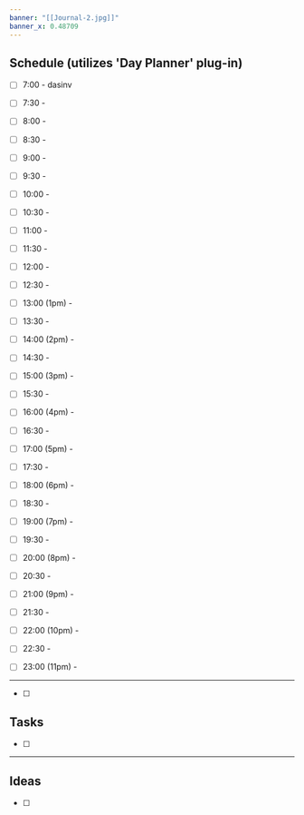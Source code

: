 ```yaml
---
banner: "[[Journal-2.jpg]]"
banner_x: 0.48709
---
```

## Schedule (utilizes 'Day Planner' plug-in)

- [ ] 7:00 - dasinv
    
- [ ] 7:30 -
    
- [ ] 8:00 -
    
- [ ] 8:30 -
    
- [ ] 9:00 -
    
- [ ] 9:30 -
    
- [ ] 10:00 -
    
- [ ] 10:30 -
    
- [ ] 11:00 -
    
- [ ] 11:30 -
    
- [ ] 12:00 -
    
- [ ] 12:30 -
    
- [ ] 13:00 (1pm) -
    
- [ ] 13:30 -
    
- [ ] 14:00 (2pm) -
    
- [ ] 14:30 -
    
- [ ] 15:00 (3pm) -
    
- [ ] 15:30 -
    
- [ ] 16:00 (4pm) -
    
- [ ] 16:30 -
    
- [ ] 17:00 (5pm) -
    
- [ ] 17:30 -
    
- [ ] 18:00 (6pm) -
    
- [ ] 18:30 -
    
- [ ] 19:00 (7pm) -
    
- [ ] 19:30 -
    
- [ ] 20:00 (8pm) -
    
- [ ] 20:30 -
    
- [ ] 21:00 (9pm) -
    
- [ ] 21:30 -
    
- [ ] 22:00 (10pm) -
    
- [ ] 22:30 -
    
- [ ] 23:00 (11pm) -
    

---

- [ ]
    

## Tasks

- [ ]
    

---

## Ideas

- [ ]